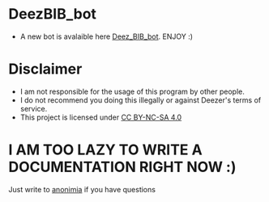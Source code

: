 # DeezBIB_bot
- A new bot is avalaible here [Deez_BIB_bot](https://t.me/deez_bib_bot). ENJOY :)

# Disclaimer

- I am not responsible for the usage of this program by other people.
- I do not recommend you doing this illegally or against Deezer's terms of service.
- This project is licensed under [CC BY-NC-SA 4.0](https://creativecommons.org/licenses/by-nc-sa/4.0/)

# I AM TOO LAZY TO WRITE A DOCUMENTATION RIGHT NOW :)
Just write to [anonimia](https://t.me/anonimia) if you have questions
